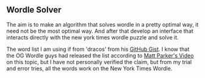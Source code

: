 ## Wordle Solver

The aim is to make an algorithm that solves wordle in a pretty optimal way, it need not be the most optimal way. And after that develop an interface that interacts directly with the new york times wordle puzzle and solve it.

The word list I am using if from 'dracos' from his [GitHub Gist](https://gist.github.com/dracos/dd0668f281e685bad51479e5acaadb93). I know that the OG Wordle guys had released the list according to [Matt Parker's Video](https://www.youtube.com/watch?v=_-AfhLQfb6w) on this topic, but I have not personally verified the claim, but from my trial and error tries, all the words work on the New York Times Wordle.
